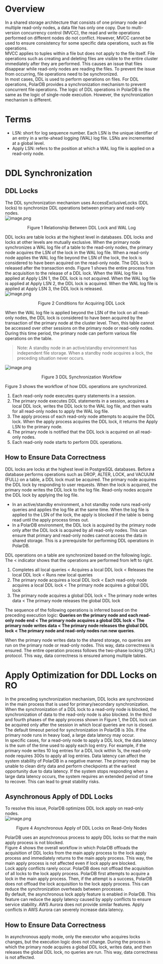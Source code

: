 # Overview
In a shared storage architecture that consists of one primary node and multiple read-only nodes, a data file has only one copy. Due to multi-version concurrency control (MVCC), the read and write operations performed on different nodes do not conflict. However, MVCC cannot be used to ensure consistency for some specific data operations, such as file operations.  
MVCC applies to tuples within a file but does not apply to the file itself. File operations such as creating and deleting files are visible to the entire cluster immediately after they are performed. This causes an issue that files disappear while read-only nodes are reading the files. To prevent the issue from occurring, file operations need to be synchronized.  
In most cases, DDL is used to perform operations on files. For DDL operations, PolarDB provides a synchronization mechanism to prevent concurrent file operations. The logic of DDL operations in PolarDB is the same as the logic of single-node execution. However, the synchronization mechanism is different. 
# Terms

- LSN: short for log sequence number. Each LSN is the unique identifier of an entry in a write-ahead logging (WAL) log file. LSNs are incremented at a global level. 
- Apply LSN: refers to the position at which a WAL log file is applied on a read-only node. 
# DDL Synchronization
## DDL Locks
The DDL synchronization mechanism uses AccessExclusiveLocks (DDL locks) to synchronize DDL operations between primary and read-only nodes.   
![image.png](pic/45_DDL_1.png)  
<center>Figure 1 Relationship Between DDL Lock and WAL Log</center>

DDL locks are table locks at the highest level in databases. DDL locks and locks at other levels are mutually exclusive. When the primary node synchronizes a WAL log file of a table to the read-only nodes, the primary node acquires the LSN of the lock in the WAL log file. When a read-only node applies the WAL log file beyond the LSN of the lock, the lock is considered to have been acquired on the read-only node. The DDL lock is released after the transaction ends. Figure 1 shows the entire process from the acquisition to the release of a DDL lock. When the WAL log file is applied at Apply LSN 1, the DDL lock is not acquired. When the WAL log file is applied at Apply LSN 2, the DDL lock is acquired. When the WAL log file is applied at Apply LSN 3, the DDL lock is released.   
![image.png](pic/46_DDL_2.png)  
<center>Figure 2 Conditions for Acquiring DDL Lock</center>

When the WAL log file is applied beyond the LSN of the lock on all read-only nodes, the DDL lock is considered to have been acquired by the transaction of the primary node at the cluster level. Then, this table cannot be accessed over other sessions on the primary node or read-only nodes. During this time period, the primary node can perform various file operations on the table.  
> Note: A standby node in an active/standby environment has independent file storage. When a standby node acquires a lock, the preceding situation never occurs. 

![image.png](pic/47_DDL_3.png)
<center>Figure 3 DDL Synchronization Workflow</center>

Figure 3 shows the workflow of how DDL operations are synchronized.

1. Each read-only node executes query statements in a session. 
1. The primary node executes DDL statements in a session, acquires a local DDL lock, writes the DDL lock to the WAL log file, and then waits for all read-only nodes to apply the WAL log file. 
1. The apply process of each read-only node attempts to acquire the DDL lock. When the apply process acquires the DDL lock, it returns the Apply LSN to the primary node. 
1. The primary node is notified that the DDL lock is acquired on all read-only nodes. 
1. Each read-only node starts to perform DDL operations. 
## How to Ensure Data Correctness
DDL locks are locks at the highest level in PostgreSQL databases. Before a database performs operations such as DROP, ALTER, LOCK, and VACUUM (FULL) on a table, a DDL lock must be acquired. The primary node acquires the DDL lock by responding to user requests. When the lock is acquired, the primary node writes the DDL lock to the log file. Read-only nodes acquire the DDL lock by applying the log file.  

- In an active/standby environment, a hot standby node runs read-only queries and applies the log file at the same time. When the log file is applied to the LSN of the lock, the apply is blocked if the table is being read until the apply process times out. 
- In a PolarDB environment, the DDL lock is acquired by the primary node only after the DDL lock is acquired by all read-only nodes. This can ensure that primary and read-only nodes cannot access the data in shared storage. This is a prerequisite for performing DDL operations in PolarDB.  


DDL operations on a table are synchronized based on the following logic. The < indicator shows that the operations are performed from left to right.  

1. Completes all local queries < Acquires a local DDL lock < Releases the local DDL lock < Runs new local queries
1. The primary node acquires a local DDL lock < Each read-only node acquires a local DDL lock < The primary node acquires a global DDL lock
1. The primary node acquires a global DDL lock < The primary node writes data < The primary node releases the global DDL lock



The sequence of the following operations is inferred based on the preceding execution logic: **Queries on the primary node and each read-only node end < The primary node acquires a global DDL lock < The primary node writes data < The primary node releases the global DDL lock < The primary node and read-only nodes run new queries**.  

When the primary node writes data to the shared storage, no queries are run on the primary node or read-only nodes. This way, data correctness is ensured. The entire operation process follows the two-phase locking (2PL) protocol. This way, data correctness is ensured among multiple tables. 
# Apply Optimization for DDL Locks on RO
In the preceding synchronization mechanism, DDL locks are synchronized in the main process that is used for primary/secondary synchronization. When the synchronization of a DDL lock to a read-only node is blocked, the synchronization of data to the read-only node is also blocked. In the third and fourth phases of the apply process shown in Figure 1, the DDL lock can be acquired only after the session in which local queries are run is closed. The default timeout period for synchronization in PolarDB is 30s. If the primary node runs in heavy load, a large data latency may occur.  
In specific cases, for a read-only node to apply a DDL lock, the data latency is the sum of the time used to apply each log entry. For example, if the primary node writes 10 log entries for a DDL lock within 1s, the read-only node requires 300s to apply all log entries. Data latency can affect the system stability of PolarDB in a negative manner. The primary node may be unable to clean dirty data and perform checkpoints at the earliest opportunity due to data latency. If the system stops responding when a large data latency occurs, the system requires an extended period of time to recover. This can lead to great stability risks. 
## Asynchronous Apply of DDL Locks
To resolve this issue, PolarDB optimizes DDL lock apply on read-only nodes.  
![image.png](pic/48_DDL_4.png)
<center>Figure 4 Asynchronous Apply of DDL Locks on Read-Only Nodes</center>

PolarDB uses an asynchronous process to apply DDL locks so that the main apply process is not blocked.  
Figure 4 shows the overall workflow in which PolarDB offloads the acquisition of DDL locks from the main apply process to the lock apply process and immediately returns to the main apply process. This way, the main apply process is not affected even if lock apply are blocked.   
Lock apply conflicts rarely occur. PolarDB does not offload the acquisition of all locks to the lock apply process. PolarDB first attempts to acquire a lock in the main apply process. Then, if the attempt is a success, PolarDB does not offload the lock acquisition to the lock apply process. This can reduce the synchronization overheads between processes.  
By default, the asynchronous lock apply feature is enabled in PolarDB. This feature can reduce the apply latency caused by apply conflicts to ensure service stability. AWS Aurora does not provide similar features. Apply conflicts in AWS Aurora can severely increase data latency. 
## How to Ensure Data Correctness
In asynchronous apply mode, only the executor who acquires locks changes, but the execution logic does not change. During the process in which the primary node acquires a global DDL lock, writes data, and then releases the global DDL lock, no queries are run. This way, data correctness is not affected.  
